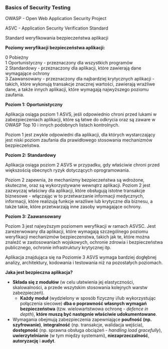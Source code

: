 ### Basics of Security Testing

OWASP - Open Web Application Security Project

ASVC - Application Security Verification Standard

Standard weryfikowania bezpieczeństwa aplikacji

**Poziomy weryfikacji bezpieczeństwa aplikacji:**

0 Pobieżny <br>
1 Oportunistyczny - przeznaczony dla wszystkich programów <br>
2 Standardowy - przeznaczony dla aplikacji, które zawierają dane wymagające ochrony <br>
3 Zaawansowany - przeznaczony dla najbardziej krytycznych aplikacji - takich, które wykonują transakcje znacznej wartości, zawierają wrażliwe dane, a także innych aplikacji, które wymagają najwyższego poziomu zaufania.

**Poziom 1: Oportunistyczny**

Aplikacja osiąga poziom 1 ASVS, jeśli odpowiednio chroni przed lukami w zabezpieczeniach aplikacji, które są łatwe do odkrycia oraz są zaware w OWASP Top 10 i innych podobnych listach kontrolnych.

Poziom 1 jest zwykle odpowiedni dla aplikacji, dla których wystarczający jest niski poziom zaufania dla prawidłowego stosowania mechanizmów bezpieczeństwa.  

**Poziom 2: Standardowy**

Aplikacja osiąga poziom 2 ASVS w przypadku, gdy właściwie chroni przed większością obecnych ryzyk dotyczących oprogramowania.

Poziom 2 zapewnia, że mechanizmy bezpieczeństwa są wdrożone, skuteczne, oraz są wykorzystywane wewnątrz aplikacji. Poziom 2 jest zazwyczaj właściwy dla aplikacji, które obsługują istotne transakcje biznesowe - włączając w to przetwarzanie informacji medycznych, informacji, które realizują funkcje wrażliwe lub krytyczne dla biznesu, a także takie, które przetwarzają inne zasoby wymagające ochrony.

**Poziom 3: Zaawansowany**

Poziom 3 jest najwyższym poziomem weryfikacji w ramach ASVSC. Jest zarezerwowany dla aplikacji, które wymagają szczególnego poziomu weryfikacji mechanizmów bezpieczenstwa, takich jak te, które można znaleźć w zastosowaniach wojskowych, ochronie zdrowia i bezpieczeństwa publicznego, ochronie infrastruktury krytycznej itp.

Aplikacja znajdująca się na Poziomie 3 ASVS wymaga bardziej dogłębnej analizy, architektury, kodowania i testowania niż na pozostałych poziomach.

**Jaka jest bezpieczna aplikacja?**
* **Składa się z modułów** (w celu ułatwienia jej elastyczności, skalowalności, a przede wszytskim stosowania kolejnych warstw zabezpieczeń).
  * **Każdy moduł** (wydzielony w sposób fizyczny i/lub wykorzystując połączenia siecowe) **dba o poprawność własnych wymagań bezpieczeństwa** (tzw. wielowartstwowa ochronę - *defence in depth*), **które muszą być następnie właściwie udokumentowane**.
* Wymagania obejmują zabezpieczenia zapewniające **poufność (np. szyfrowanie)**, **integralność** (np. transakcje, walidacja wejścia), **dostępność** (np. sprawna obsługa obciążeń - *handling load gracefully*), **uwierzytelnianie** (w tym między systemami), **niezaprzeczalność**, **autoryzację** i **audyt**. 
